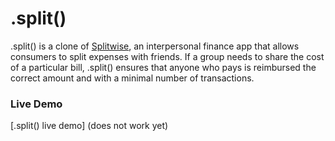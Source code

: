 # .split()

.split() is a clone of [Splitwise](https://www.splitwise.com/), an interpersonal finance app that allows consumers to split expenses with friends. If a group needs to share the cost of a particular bill, .split() ensures that anyone who pays is reimbursed the correct amount and with a minimal number of transactions. 

### Live Demo
[.split() live demo] (does not work yet)





<!-- Friending
Bills
Transaction History
Comments -->

